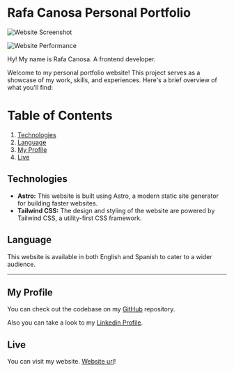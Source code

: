 # Rafa Canosa Personal Portfolio

![Website Screenshot](https://i.imgur.com/0xV8mEe.png)

![Website Performance](https://i.imgur.com/rNR9K1Z.png)

Hy! My name is Rafa Canosa. A frontend developer.

Welcome to my personal portfolio website! This project serves as a showcase of my work, skills, and experiences. Here's a brief overview of what you'll find:

# Table of Contents

1. [Technologies](#technologies)
2. [Language](#language)
3. [My Profile](#my-profile)
4. [Live](#live)

## Technologies

- **Astro:** This website is built using Astro, a modern static site generator for building faster websites.
- **Tailwind CSS:** The design and styling of the website are powered by Tailwind CSS, a utility-first CSS framework.

## Language

This website is available in both English and Spanish to cater to a wider audience.

---

## My Profile

You can check out the codebase on my [GitHub](https://github.com/Rafacv23) repository.

Also you can take a look to my [Linkedin Profile](https://www.linkedin.com/in/rafa-canosa-vallejo-6328a5194/).

## Live

You can visit my website. [Website url](https://rafa-canosa-portfolio.vercel.app/)!
